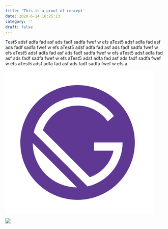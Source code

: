 ```yaml
---
title: 'This is a proof of concept'
date: 2020-6-14 16:25:13
category: ''
draft: false
---
```


Test5 adsf adfa fad asf ads fadf sadfa fwef w efs aTest5 adsf adfa fad asf ads fadf sadfa fwef w efs aTest5 adsf adfa fad asf ads fadf sadfa fwef w efs aTest5 adsf adfa fad asf ads fadf sadfa fwef w efs aTest5 adsf adfa fad asf ads fadf sadfa fwef w efs aTest5 adsf adfa fad asf ads fadf sadfa fwef w efs aTest5 adsf adfa fad asf ads fadf sadfa fwef w efs a

![](./images/hello.png)

![](./images/cli-tool-example.gif)
